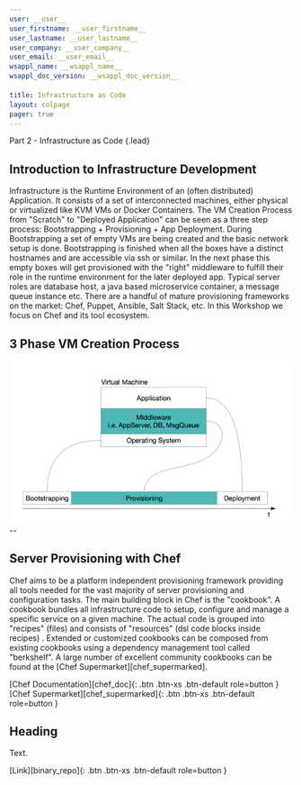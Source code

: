 ```yaml
---
user: __user__
user_firstname: __user_firstname__
user_lastname: __user_lastname__
user_company: __user_company__
user_email: __user_email__
wsappl_name: __wsappl_name__
wsappl_doc_version: __wsappl_doc_version__

title: Infrastructure as Code
layout: colpage
pager: true
---
```

Part 2 - Infrastructure as Code
{.lead}

<div class="row" markdown="1">
<div class="col-md-6">

<h2>Introduction to Infrastructure Development</h2>

Infrastructure is the Runtime Environment of an (often distributed) Application. It consists of a set of interconnected machines, either physical or virtualized like KVM VMs or Docker Containers. The VM Creation Process from "Scratch" to "Deployed Application" can be seen as a three step process: Bootstrapping + Provisioning + App Deployment.
During Bootstrapping a set of empty VMs are being created and the basic network setup is done. Bootstrapping is finished when all the boxes have a distinct hostnames and are accessible via ssh or similar.
In the next phase this empty boxes will get provisioned with the "right" middleware to fulfill their role in the runtime environment for the later deployed app. Typical server roles are database host, a java based microservice container, a message queue instance etc.
There are a handful of mature provisioning frameworks on the market: Chef, Puppet, Ansible, Salt Stack, etc.
In this Workshop we focus on Chef and its tool ecosystem.  

</div>
<div class="col-md-6" markdown="1">

<h2>3 Phase VM Creation Process</h2>

<img src="img/img1.png" class="img-thumbnail" />

</div>
</div>
--
<div class="row">
<div class="col-md-6">

<h2>Server Provisioning with Chef</h2>

Chef aims to be a platform independent provisioning framework providing all tools needed for the vast majority of server provisioning and configuration tasks. The main building block in Chef is the "cookbook". A cookbook bundles all infrastructure code to setup, configure and manage a specific service on a given machine. The actual code is grouped into "recipes" (files) and consists of "resources" (dsl code blocks inside recipes) . Extended or customized cookbooks can be composed from existing cookbooks using a dependency management tool called "berkshelf". A large number of excellent community cookbooks can be found at the [Chef Supermarket][chef_supermarked].   

[Chef Documentation][chef_doc]{: .btn .btn-xs .btn-default role=button }
[Chef Supermarket][chef_supermarked]{: .btn .btn-xs .btn-default role=button }

</div>
<div class="col-md-6">

<h2>Heading</h2>

Text.

[Link][binary_repo]{: .btn .btn-xs .btn-default role=button }

</div>
</div>
